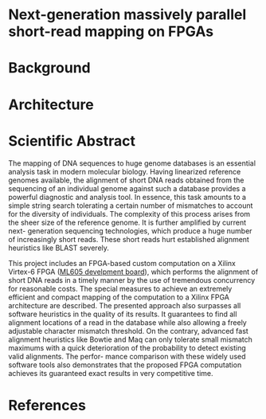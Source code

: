 # Next-generation massively parallel short-read mapping on FPGAs

# Background

# Architecture

# Scientific Abstract

The mapping of DNA sequences to huge genome databases is an essential analysis task in modern molecular biology. Having linearized reference genomes available, the alignment of short DNA reads obtained from the sequencing of an individual genome against such a database provides a powerful diagnostic and analysis tool. In essence, this task amounts to a simple string search tolerating a certain number of mismatches to account for the diversity of individuals. The complexity of this process arises from the sheer size of the reference genome. It is further amplified by current next- generation sequencing technologies, which produce a huge number of increasingly short reads. These short reads hurt established alignment heuristics like BLAST severely.

This project includes an FPGA-based custom computation on a Xilinx Virtex-6 FPGA ([ML605 develpment board](https://www.xilinx.com/products/boards-and-kits/ek-v6-ml605-g.html)), which performs the alignment of short DNA reads in a timely manner by the use of tremendous concurrency for reasonable costs. The special measures to achieve an extremely efficient and compact mapping of the computation to a Xilinx FPGA architecture are described. The presented approach also surpasses all software heuristics in the quality of its results. It guarantees to find all alignment locations of a read in the database while also allowing a freely adjustable character mismatch threshold. On the contrary, advanced fast alignment heuristics like Bowtie and Maq can only tolerate small mismatch maximums with a quick deterioration of the probability to detect existing valid alignments. The perfor- mance comparison with these widely used software tools also demonstrates that the proposed FPGA computation achieves its guaranteed exact results in very competitive time.

# References
